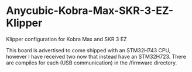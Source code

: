 # Anycubic-Kobra-Max-SKR-3-EZ-Klipper
Klipper configuration for Kobra Max and SKR 3 EZ

This board is advertised to come shipped with an STM32H743 CPU, however I have received two now that instead have an STM32H723. There are compiles for each (USB communication) in the /firmware directory.
